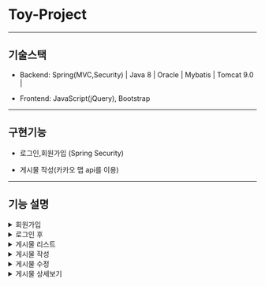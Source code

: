 # Toy-Project


------------

## 기술스택

+ Backend: Spring(MVC,Security) | Java 8 | Oracle | Mybatis | Tomcat 9.0 | 

+ Frontend: JavaScript(jQuery), Bootstrap

------------

## 구현기능

+ 로그인,회원가입 (Spring Security)

+ 게시물 작성(카카오 맵 api를 이용)


------------

## 기능 설명


<details>
    <summary>회원가입</summary>
  
![image](https://user-images.githubusercontent.com/69449157/115558572-d89c4180-a2ed-11eb-9df5-600a0d45f772.png)

</details>



<details>
    <summary>로그인 후</summary>
  
![image](https://user-images.githubusercontent.com/69449157/115558644-e782f400-a2ed-11eb-9214-975fc8575f7e.png)


</details>


<details>
    <summary>게시물 리스트</summary>
  
![image](https://user-images.githubusercontent.com/69449157/115958769-bdc30a80-a543-11eb-9f7f-e07285b5c52b.png)


</details>


<details>
    <summary>게시물 작성</summary>
  
![image](https://user-images.githubusercontent.com/69449157/115558851-1c8f4680-a2ee-11eb-8193-36fc89773d10.png)

</details>


<details>
    <summary>게시물 수정</summary>
  
![image](https://user-images.githubusercontent.com/69449157/115558770-06818600-a2ee-11eb-8742-5b8ed09921f1.png)

</details>

<details>
    <summary>게시물 상세보기</summary>
  
![image](https://user-images.githubusercontent.com/69449157/115958882-53f73080-a544-11eb-87cb-ad0d1bf8bae7.png)

</details>







